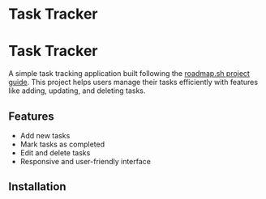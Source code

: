 #  Task Tracker 

# Task Tracker

A simple task tracking application built following the [roadmap.sh project guide](https://roadmap.sh/projects/task-tracker). This project helps users manage their tasks efficiently with features like adding, updating, and deleting tasks.

## Features

- Add new tasks  
- Mark tasks as completed  
- Edit and delete tasks  
- Responsive and user-friendly interface  

## Installation
